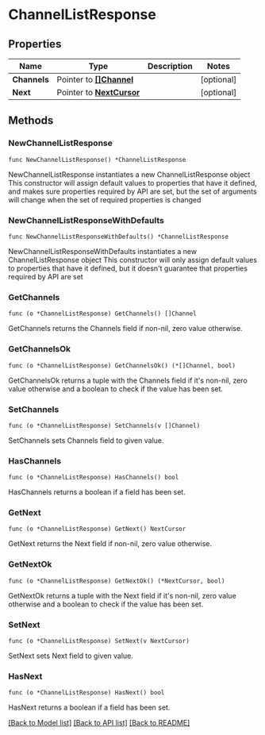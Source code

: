 # ChannelListResponse

## Properties

Name | Type | Description | Notes
------------ | ------------- | ------------- | -------------
**Channels** | Pointer to [**[]Channel**](Channel.md) |  | [optional] 
**Next** | Pointer to [**NextCursor**](NextCursor.md) |  | [optional] 

## Methods

### NewChannelListResponse

`func NewChannelListResponse() *ChannelListResponse`

NewChannelListResponse instantiates a new ChannelListResponse object
This constructor will assign default values to properties that have it defined,
and makes sure properties required by API are set, but the set of arguments
will change when the set of required properties is changed

### NewChannelListResponseWithDefaults

`func NewChannelListResponseWithDefaults() *ChannelListResponse`

NewChannelListResponseWithDefaults instantiates a new ChannelListResponse object
This constructor will only assign default values to properties that have it defined,
but it doesn't guarantee that properties required by API are set

### GetChannels

`func (o *ChannelListResponse) GetChannels() []Channel`

GetChannels returns the Channels field if non-nil, zero value otherwise.

### GetChannelsOk

`func (o *ChannelListResponse) GetChannelsOk() (*[]Channel, bool)`

GetChannelsOk returns a tuple with the Channels field if it's non-nil, zero value otherwise
and a boolean to check if the value has been set.

### SetChannels

`func (o *ChannelListResponse) SetChannels(v []Channel)`

SetChannels sets Channels field to given value.

### HasChannels

`func (o *ChannelListResponse) HasChannels() bool`

HasChannels returns a boolean if a field has been set.

### GetNext

`func (o *ChannelListResponse) GetNext() NextCursor`

GetNext returns the Next field if non-nil, zero value otherwise.

### GetNextOk

`func (o *ChannelListResponse) GetNextOk() (*NextCursor, bool)`

GetNextOk returns a tuple with the Next field if it's non-nil, zero value otherwise
and a boolean to check if the value has been set.

### SetNext

`func (o *ChannelListResponse) SetNext(v NextCursor)`

SetNext sets Next field to given value.

### HasNext

`func (o *ChannelListResponse) HasNext() bool`

HasNext returns a boolean if a field has been set.


[[Back to Model list]](../README.md#documentation-for-models) [[Back to API list]](../README.md#documentation-for-api-endpoints) [[Back to README]](../README.md)



